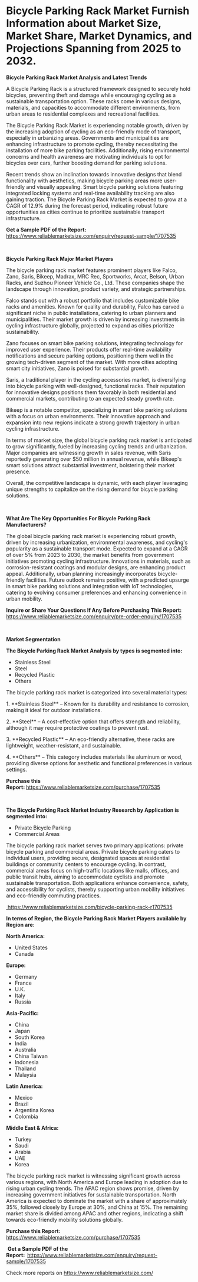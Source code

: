 <p><h1>Bicycle Parking Rack Market Furnish Information about Market Size, Market Share, Market Dynamics, and Projections Spanning from 2025 to 2032.</h1></p><p><strong>Bicycle Parking Rack Market Analysis and Latest Trends</strong></p>
<p><p>A Bicycle Parking Rack is a structured framework designed to securely hold bicycles, preventing theft and damage while encouraging cycling as a sustainable transportation option. These racks come in various designs, materials, and capacities to accommodate different environments, from urban areas to residential complexes and recreational facilities.</p><p>The Bicycle Parking Rack Market is experiencing notable growth, driven by the increasing adoption of cycling as an eco-friendly mode of transport, especially in urbanizing areas. Governments and municipalities are enhancing infrastructure to promote cycling, thereby necessitating the installation of more bike parking facilities. Additionally, rising environmental concerns and health awareness are motivating individuals to opt for bicycles over cars, further boosting demand for parking solutions.</p><p>Recent trends show an inclination towards innovative designs that blend functionality with aesthetics, making bicycle parking areas more user-friendly and visually appealing. Smart bicycle parking solutions featuring integrated locking systems and real-time availability tracking are also gaining traction. The Bicycle Parking Rack Market is expected to grow at a CAGR of 12.9% during the forecast period, indicating robust future opportunities as cities continue to prioritize sustainable transport infrastructure.</p></p>
<p><strong>Get a Sample PDF of the Report:&nbsp;</strong> <a href="https://www.reliablemarketsize.com/enquiry/request-sample/1707535?utm_campaign=2996&utm_medium=2&utm_source=Github&utm_content=ia&utm_term=10042025&utm_id=bicycle-parking-rack">https://www.reliablemarketsize.com/enquiry/request-sample/1707535</a></p>
<p>&nbsp;</p>
<p><strong>Bicycle Parking Rack Major Market Players</strong></p>
<p><p>The bicycle parking rack market features prominent players like Falco, Zano, Saris, Bikeep, Madrax, MRC Rec, Sportworks, Arcat, Belson, Urban Racks, and Suzhou Pioneer Vehicle Co., Ltd. These companies shape the landscape through innovation, product variety, and strategic partnerships.</p><p>Falco stands out with a robust portfolio that includes customizable bike racks and amenities. Known for quality and durability, Falco has carved a significant niche in public installations, catering to urban planners and municipalities. Their market growth is driven by increasing investments in cycling infrastructure globally, projected to expand as cities prioritize sustainability.</p><p>Zano focuses on smart bike parking solutions, integrating technology for improved user experience. Their products offer real-time availability notifications and secure parking options, positioning them well in the growing tech-driven segment of the market. With more cities adopting smart city initiatives, Zano is poised for substantial growth.</p><p>Saris, a traditional player in the cycling accessories market, is diversifying into bicycle parking with well-designed, functional racks. Their reputation for innovative designs positions them favorably in both residential and commercial markets, contributing to an expected steady growth rate.</p><p>Bikeep is a notable competitor, specializing in smart bike parking solutions with a focus on urban environments. Their innovative approach and expansion into new regions indicate a strong growth trajectory in urban cycling infrastructure.</p><p>In terms of market size, the global bicycle parking rack market is anticipated to grow significantly, fueled by increasing cycling trends and urbanization. Major companies are witnessing growth in sales revenue, with Saris reportedly generating over $50 million in annual revenue, while Bikeep's smart solutions attract substantial investment, bolstering their market presence.</p><p>Overall, the competitive landscape is dynamic, with each player leveraging unique strengths to capitalize on the rising demand for bicycle parking solutions.</p></p>
<p>&nbsp;</p>
<p><strong>What Are The Key Opportunities For Bicycle Parking Rack Manufacturers?</strong></p>
<p><p>The global bicycle parking rack market is experiencing robust growth, driven by increasing urbanization, environmental awareness, and cycling's popularity as a sustainable transport mode. Expected to expand at a CAGR of over 5% from 2023 to 2030, the market benefits from government initiatives promoting cycling infrastructure. Innovations in materials, such as corrosion-resistant coatings and modular designs, are enhancing product appeal. Additionally, urban planning increasingly incorporates bicycle-friendly facilities. Future outlook remains positive, with a predicted upsurge in smart bike parking solutions and integration with IoT technologies, catering to evolving consumer preferences and enhancing convenience in urban mobility.</p></p>
<p><strong>Inquire or Share Your Questions If Any Before Purchasing This Report:</strong> <a href="https://www.reliablemarketsize.com/enquiry/pre-order-enquiry/1707535?utm_campaign=2996&utm_medium=2&utm_source=Github&utm_content=ia&utm_term=10042025&utm_id=bicycle-parking-rack">https://www.reliablemarketsize.com/enquiry/pre-order-enquiry/1707535</a></p>
<p>&nbsp;</p>
<p><strong>Market Segmentation</strong></p>
<p><strong>The Bicycle Parking Rack Market Analysis by types is segmented into:</strong></p>
<p><ul><li>Stainless Steel</li><li>Steel</li><li>Recycled Plastic</li><li>Others</li></ul></p>
<p><p>The bicycle parking rack market is categorized into several material types: </p><p>1. **Stainless Steel** – Known for its durability and resistance to corrosion, making it ideal for outdoor installations.</p><p>2. **Steel** – A cost-effective option that offers strength and reliability, although it may require protective coatings to prevent rust.</p><p>3. **Recycled Plastic** – An eco-friendly alternative, these racks are lightweight, weather-resistant, and sustainable.</p><p>4. **Others** – This category includes materials like aluminum or wood, providing diverse options for aesthetic and functional preferences in various settings.</p></p>
<p><strong>Purchase this Report:&nbsp;</strong><a href="https://www.reliablemarketsize.com/purchase/1707535?utm_campaign=2996&utm_medium=2&utm_source=Github&utm_content=ia&utm_term=10042025&utm_id=bicycle-parking-rack">https://www.reliablemarketsize.com/purchase/1707535</a></p>
<p>&nbsp;</p>
<p><strong>The Bicycle Parking Rack Market Industry Research by Application is segmented into:</strong></p>
<p><ul><li>Private Bicycle Parking</li><li>Commercial Areas</li></ul></p>
<p><p>The bicycle parking rack market serves two primary applications: private bicycle parking and commercial areas. Private bicycle parking caters to individual users, providing secure, designated spaces at residential buildings or community centers to encourage cycling. In contrast, commercial areas focus on high-traffic locations like malls, offices, and public transit hubs, aiming to accommodate cyclists and promote sustainable transportation. Both applications enhance convenience, safety, and accessibility for cyclists, thereby supporting urban mobility initiatives and eco-friendly commuting practices.</p></p>
<p><a href="https://www.reliablemarketsize.com/bicycle-parking-rack-r1707535?utm_campaign=2996&utm_medium=2&utm_source=Github&utm_content=ia&utm_term=10042025&utm_id=bicycle-parking-rack">&nbsp;https://www.reliablemarketsize.com/bicycle-parking-rack-r1707535</a></p>
<p><strong>In terms of Region, the Bicycle Parking Rack Market Players available by Region are:</strong></p>
<p>
    <p> <strong> North America: </strong>
        <ul>
            <li>United States</li>
            <li>Canada</li>
        </ul>
        </p> 
    <p> <strong> Europe: </strong>
        <ul>
            <li>Germany</li>
            <li>France</li>
            <li>U.K.</li>
            <li>Italy</li>
            <li>Russia</li>
        </ul>
        </p> 
    <p> <strong> Asia-Pacific: </strong>
        <ul>
            <li>China</li>
            <li>Japan</li>
            <li>South Korea</li>
            <li>India</li>
            <li>Australia</li>
            <li>China Taiwan</li>
            <li>Indonesia</li>
            <li>Thailand</li>
            <li>Malaysia</li>
        </ul>
        </p> 
    <p> <strong> Latin America: </strong>
        <ul>
            <li>Mexico</li>
            <li>Brazil</li>
            <li>Argentina Korea</li>
            <li>Colombia</li>
        </ul>
        </p> 
    <p> <strong> Middle East & Africa: </strong>
        <ul>
            <li>Turkey</li>
            <li>Saudi</li>
            <li>Arabia</li>
            <li>UAE</li>
            <li>Korea</li>
        </ul>
    </p>
    </p>
<p><p>The bicycle parking rack market is witnessing significant growth across various regions, with North America and Europe leading in adoption due to rising urban cycling trends. The APAC region shows promise, driven by increasing government initiatives for sustainable transportation. North America is expected to dominate the market with a share of approximately 35%, followed closely by Europe at 30%, and China at 15%. The remaining market share is divided among APAC and other regions, indicating a shift towards eco-friendly mobility solutions globally.</p></p>
<p><strong>Purchase this Report: </strong><a href="https://www.reliablemarketsize.com/purchase/1707535?utm_campaign=2996&utm_medium=2&utm_source=Github&utm_content=ia&utm_term=10042025&utm_id=bicycle-parking-rack">https://www.reliablemarketsize.com/purchase/1707535</a></p>
<p>&nbsp;<strong>Get a Sample PDF of the Report:&nbsp;&nbsp;</strong><a href="https://www.reliablemarketsize.com/enquiry/request-sample/1707535?utm_campaign=2996&utm_medium=2&utm_source=Github&utm_content=ia&utm_term=10042025&utm_id=bicycle-parking-rack">https://www.reliablemarketsize.com/enquiry/request-sample/1707535</a></p>
<p><strong></strong></p>
<p>Check more reports on <a href="https://www.reliablemarketsize.com/?utm_campaign=2996&utm_medium=2&utm_source=Github&utm_content=ia&utm_term=10042025&utm_id=bicycle-parking-rack">https://www.reliablemarketsize.com/</a></p>